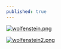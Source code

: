 ```yaml
---
published: true
---
```

[![wolfenstein.png]({{site.url}}/assets/wolfenstein.png)]({{site.url}}/assets/wolfenstein.png)

[![wolfenstein2.png]({{site.url}}/assets/wolfenstein2.png)]({{site.url}}/assets/wolfenstein2.png)
